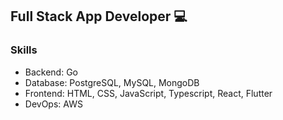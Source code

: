 ## Full Stack App Developer 💻

### Skills
- Backend: Go
- Database: PostgreSQL, MySQL, MongoDB
- Frontend: HTML, CSS, JavaScript, Typescript, React, Flutter
- DevOps: AWS
